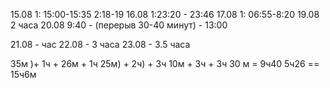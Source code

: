 15.08
1: 15:00-15:35
2:18-19
16.08
1:23:20 - 23:46
17.08
1: 06:55-8:20
19.08
2 часа
20.08
9:40 - (перерыв 30-40 минут) - 13:00

21.08 - час
22.08 - 3 часа
23.08 - 3.5 часа

35м )+ 1ч + 26м + 1ч 25м) + 2ч) + 3ч 10м + 3ч + 3ч 30 м = 
9ч40
5ч26          ==       15ч6м

